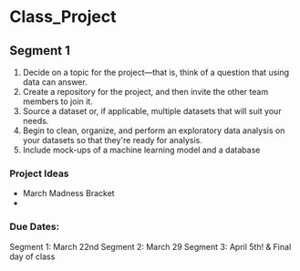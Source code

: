 # Class_Project

## Segment 1
1. Decide on a topic for the project—that is, think of a question that using data can answer.
2. Create a repository for the project, and then invite the other team members to join it.
3. Source a dataset or, if applicable, multiple datasets that will suit your needs.
4. Begin to clean, organize, and perform an exploratory data analysis on your datasets so that they're ready for analysis.
5. Include mock-ups of a machine learning model and a database

### Project Ideas
 - March Madness Bracket
 - 

### Due Dates: 
Segment 1: March 22nd 
Segment 2: March 29
Segment 3: April 5th! & Final day of class
